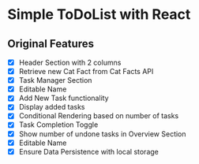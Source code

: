 # Simple ToDoList with React

## Original Features
- [x] Header Section with 2 columns
- [X] Retrieve new Cat Fact from Cat Facts API
- [x] Task Manager Section
- [x] Editable Name
- [x] Add New Task functionality
- [x] Display added tasks
- [x] Conditional Rendering based on number of tasks
- [x] Task Completion Toggle
- [x] Show number of undone tasks in Overview Section
- [x] Editable Name
- [X] Ensure Data Persistence with local storage

